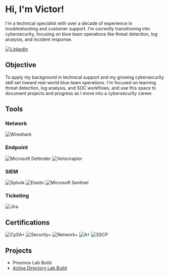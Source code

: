 # Hi, I'm Victor!

I'm a technical specialist with over a decade of experience in troubleshooting and customer support. I'm currently transitioning into cybersecurity, focusing on blue team operations like threat detection, log analysis, and incident response.

[![LinkedIn](https://img.shields.io/badge/-LinkedIn-0077B5?style=flat&logo=linkedin&logoColor=white)](https://www.linkedin.com/in/vic1101/)

## Objective

To apply my background in technical support and my growing cybersecurity skill set toward real-world blue team operations. I'm focused on learning threat detection, log analysis, and SOC workflows, and use this space to document projects and progress as I move into a cybersecurity career.

## Tools
### Network
![Wireshark](https://img.shields.io/badge/Wireshark-1679A7?logo=wireshark&logoColor=white&style=flat)

### Endpoint
![Microsoft Defender](https://img.shields.io/badge/Microsoft%20Defender-0078D4?logo=windows&logoColor=white&style=flat)
![Velociraptor](https://img.shields.io/badge/Velociraptor-800000?logo=github&logoColor=white&style=flat)

### SIEM
![Splunk](https://img.shields.io/badge/Splunk-000000?logo=splunk&logoColor=white&style=flat)
![Elastic](https://img.shields.io/badge/Elastic-005571?logo=elasticsearch&logoColor=white&style=flat)
![Microsoft Sentinel](https://img.shields.io/badge/Microsoft%20Sentinel-5C2D91?logo=microsoft&logoColor=white&style=flat)

### Ticketing
![Jira](https://img.shields.io/badge/Jira-0052CC?logo=jira&logoColor=white&style=flat)

## Certifications

![CySA+](https://img.shields.io/badge/CompTIA-CySA+-blue?logo=comptia&logoColor=white&style=flat)
![Security+](https://img.shields.io/badge/CompTIA-Security+-red?logo=comptia&logoColor=white&style=flat)
![Network+](https://img.shields.io/badge/CompTIA-Network+-orange?logo=comptia&logoColor=white&style=flat)
![A+](https://img.shields.io/badge/CompTIA-A+-black?logo=comptia&logoColor=white&style=flat)
![SSCP](https://img.shields.io/badge/ISC2-SSCP-green?logo=isc2&logoColor=white&style=flat)

## Projects
- Proxmox Lab Build
- <a href="https://github.com/victorechevarria/Active-Directory-Lab-build/blob/main/README.md">Active Directory Lab Build</a>

